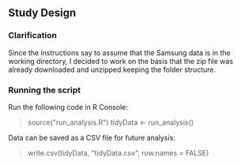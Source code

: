## Study Design

### Clarification
Since the instructions say to assume that the Samsung data is in the working directory, I decided to work on the basis that the zip file was already downloaded and unzipped keeping the folder structure.

### Running the script
Run the following code in R Console:
> source("run_analysis.R")
> tidyData <- run_analysis()

Data can be saved as a CSV file for future analysis:
> write.csv(tidyData, "tidyData.csv", row.names = FALSE)

